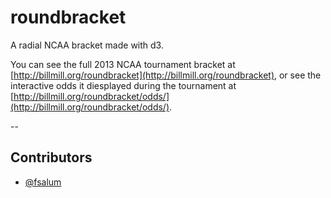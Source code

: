 roundbracket
============

A radial NCAA bracket made with d3.

You can see the full 2013 NCAA tournament bracket at
[http://billmill.org/roundbracket](http://billmill.org/roundbracket),
or see the interactive odds it diesplayed during the tournament
at [http://billmill.org/roundbracket/odds/](http://billmill.org/roundbracket/odds/).

--

## Contributors

* [@fsalum](https://github.com/fsalum)

